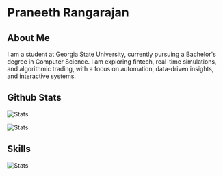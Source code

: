 # Praneeth Rangarajan

## About Me

I am a student at Georgia State University, currently pursuing a Bachelor's degree in Computer Science. I am exploring fintech, real-time simulations, and algorithmic trading, with a focus on automation, data-driven insights, and interactive systems.

## Github Stats

![Stats](https://github-readme-stats.vercel.app/api?username=rangarajanpraneeth&title_color=cccccc&text_color=777777&icon_color=cccccc&border_color=23272e&bg_color=1e2227&show_icons=true&include_all_commits=true)

![Stats](https://github-readme-stats.vercel.app/api/top-langs/?username=rangarajanpraneeth&layout=compact&title_color=cccccc&text_color=777777&icon_color=cccccc&border_color=23272e&bg_color=1e2227&hide=css)

## Skills

![Stats](https://skillicons.dev/icons?i=c,cpp,cs,js,nodejs,py)

